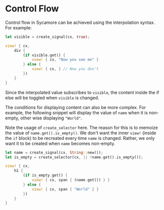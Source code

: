 # Control Flow

Control flow in Sycamore can be achieved using the interpolation syntax. For example:

```rust
let visible = create_signal(cx, true);

view! { cx,
    div {
        (if visible.get() {
            view! { cx, "Now you see me" }
        } else {
            view! { cx, } // Now you don't
        })
    }
}
```

Since the interpolated value subscribes to `visible`, the content inside the if else will be toggled
when `visible` is changed.

The conditions for displaying content can also be more complex. For example, the following snippet
will display the value of `name` when it is non-empty, other wise displaying `"World"`.

Note the usage of `create_selector` here. The reason for this is to memoize the value of
`name.get().is_empty()`. We don't want the inner `view!` (inside the `if` block) to be recreated
every time `name` is changed. Rather, we only want it to be created when `name` becomes non-empty.

```rust
let name = create_signal(cx, String::new());
let is_empty = create_selector(cx, || !name.get().is_empty());

view! { cx,
    h1 {
        (if is_empty.get() {
            view! { cx, span { (name.get()) } }
        } else {
            view! { cx, span { "World" } }
        })
    }
}
```
